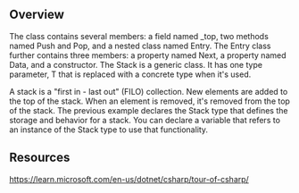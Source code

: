 ## Overview
The class contains several members: a field named _top, two methods named Push and Pop, and a nested class named Entry. The Entry class further contains three members: a property named Next, a property named Data, and a constructor. The Stack is a generic class. It has one type parameter, T that is replaced with a concrete type when it's used.

A stack is a "first in - last out" (FILO) collection. New elements are added to the top of the stack. When an element is removed, it's removed from the top of the stack. The previous example declares the Stack type that defines the storage and behavior for a stack. You can declare a variable that refers to an instance of the Stack type to use that functionality.


## Resources
https://learn.microsoft.com/en-us/dotnet/csharp/tour-of-csharp/